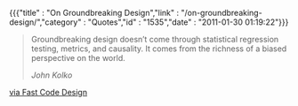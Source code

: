 {{{"title" : "On Groundbreaking Design","link" : "/on-groundbreaking-design/","category" : "Quotes","id" : "1535","date" : "2011-01-30 01:19:22"}}}
> Groundbreaking design doesn’t come through statistical regression testing, metrics, and causality. It comes from the richness of a biased perspective on the world.> 
> <cite>John Kolko</cite>

[via Fast Code Design](http://www.fastcodesign.com/1663079/when-looking-to-invent-being-objective-can-cripple-your-process)